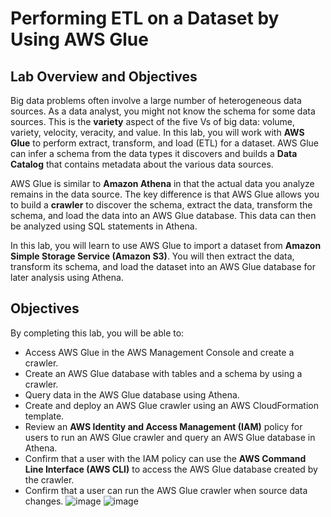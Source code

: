 # Performing ETL on a Dataset by Using AWS Glue

## Lab Overview and Objectives
Big data problems often involve a large number of heterogeneous data sources. As a data analyst, you might not know the schema for some data sources. This is the **variety** aspect of the five Vs of big data: volume, variety, velocity, veracity, and value. In this lab, you will work with **AWS Glue** to perform extract, transform, and load (ETL) for a dataset. AWS Glue can infer a schema from the data types it discovers and builds a **Data Catalog** that contains metadata about the various data sources.

AWS Glue is similar to **Amazon Athena** in that the actual data you analyze remains in the data source. The key difference is that AWS Glue allows you to build a **crawler** to discover the schema, extract the data, transform the schema, and load the data into an AWS Glue database. This data can then be analyzed using SQL statements in Athena.

In this lab, you will learn to use AWS Glue to import a dataset from **Amazon Simple Storage Service (Amazon S3)**. You will then extract the data, transform its schema, and load the dataset into an AWS Glue database for later analysis using Athena.

## Objectives
By completing this lab, you will be able to:

- Access AWS Glue in the AWS Management Console and create a crawler.
- Create an AWS Glue database with tables and a schema by using a crawler.
- Query data in the AWS Glue database using Athena.
- Create and deploy an AWS Glue crawler using an AWS CloudFormation template.
- Review an **AWS Identity and Access Management (IAM)** policy for users to run an AWS Glue crawler and query an AWS Glue database in Athena.
- Confirm that a user with the IAM policy can use the **AWS Command Line Interface (AWS CLI)** to access the AWS Glue database created by the crawler.
- Confirm that a user can run the AWS Glue crawler when source data changes.
![image](https://github.com/user-attachments/assets/96514012-9a18-4a1e-b811-523e15bde43c)
![image](https://github.com/user-attachments/assets/9d6ee5e8-8831-468a-925b-bf0c66c645c6)
